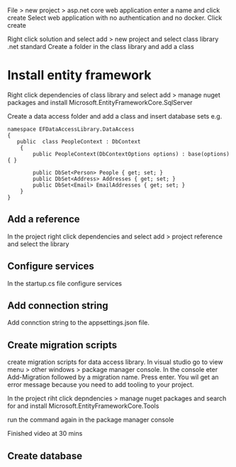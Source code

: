 File > new project > asp.net core web application enter a name and click create
Select web application with no authentication and no docker.  Click create

Right click solution and select add > new project and select class library .net standard
Create a folder in the class library and add a class

Install entity framework
=========================

Right click dependencies of class library and select add > manage nuget packages and install Microsoft.EntityFrameworkCore.SqlServer

Create a data access folder and add a class and insert database sets e.g.

```
namespace EFDataAccessLibrary.DataAccess
{
   public  class PeopleContext : DbContext
    {
        public PeopleContext(DbContextOptions options) : base(options) { }

        public DbSet<Person> People { get; set; }
        public DbSet<Address> Addresses { get; set; }
        public DbSet<Email> EmailAddresses { get; set; }
    }
}
```

Add a reference
---------------

In the project right click dependencies and select add > project reference and select the library

Configure services
------------------

In the startup.cs file configure services

Add connection string
----------------------
Add connction string to the appsettings.json file.

Create migration scripts
------------------------
create migration scripts for data access library. In visual studio go to view menu > other windows > package manager console. In the console eter Add-Migration
followed by a migration name. Press enter.  You wil get an error message because you need to add tooling to your project.

In the project riht click depndencies > manage nuget packages and search for and install Microsoft.EntityFrameworkCore.Tools

run the command again in the package manager console

Finished video at 30 mins

Create database
---------------
